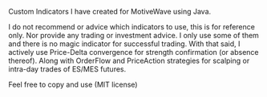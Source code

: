Custom Indicators I have created for MotiveWave using Java.

I do not recommend or advice which indicators to use, this is for reference only. Nor provide any trading or investment advice.
I only use some of them and there is no magic indicator for successful trading.
With that said, I actively use Price-Delta convergence for strength confirmation (or absence thereof). Along with OrderFlow and PriceAction strategies for scalping or intra-day trades of ES/MES futures.

Feel free to copy and use (MIT license)
